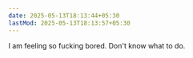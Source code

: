 ```yaml
---
date: 2025-05-13T18:13:44+05:30
lastMod: 2025-05-13T18:13:57+05:30
---
```


I am feeling so fucking bored. Don't know what to do.
